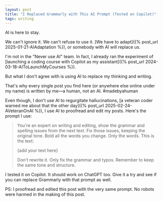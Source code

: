 ```yaml
---
layout: post
title: "I Replaced Grammarly with This AI Prompt (Tested on Copilot)"
tags: writing
---
```


AI is here to stay.

We can't ignore it. We can't refuse to use it. [We have to adapt]({% post_url 2025-01-21-AIAdaptation %}), or somebody with AI will replace us.

I'm not in the "Never use AI" team. In fact, I already ran the experiment of [launching a coding course with Copilot as my assistant]({% post_url 2024-03-18-AIToLaunchMyCourses %}).

But what I don't agree with is using AI to replace my thinking and writing.

That's why every single post you find here (or anywhere else online under my name) is written by me—a human, not an AI. #madebyahuman

Even though, I don't use AI to regurgitate hallucinations, [a veteran coder warned me about that the other day]({% post_url 2025-02-24-AVeteranOnAI %}), I use AI to proofread and edit my posts. Here's the prompt I use:

> You're an expert on writing and editing, show the grammar and spelling issues from the next text. Fix those issues, keeping the original tone. Bold all the words you change. Only the words. This is the text:
>
> {add your text here}
>
> Don't rewrite it. Only fix the grammar and typos. Remember to keep the same tone and structure.

I tested it on Copilot. It should work on ChatGPT too. Give it a try and see if you can replace Grammarly with that prompt as well.

PS: I proofread and edited this post with the very same prompt. No robots were harmed in the making of this post.
